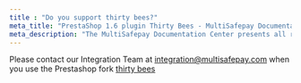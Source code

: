 ```yaml
---
title : "Do you support thirty bees?"
meta_title: "PrestaShop 1.6 plugin Thirty Bees - MultiSafepay Documentation Center"
meta_description: "The MultiSafepay Documentation Center presents all relevant information about our Plugins and API. You can also find support pages for Payment Methods, Tools and General Questions as well as the contact details of our Support and Integration Teams."
---
```

Please contact our Integration Team at <integration@multisafepay.com> when you use the Prestashop fork [thirty bees](https://thirtybees.com/blog/what-is-thirty-bees)
